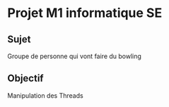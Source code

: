 # Projet M1 informatique SE 

## Sujet
Groupe de personne qui vont faire du bowling

## Objectif
Manipulation des Threads
